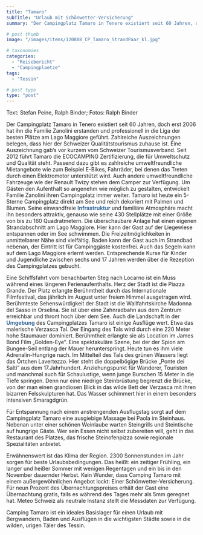 ```yaml
---
title: "Tamaro"
subTitle: "Urlaub mit Schönwetter-Versicherung"
summary: "Der Campingplatz Tamaro in Tenero existiert seit 60 Jahren, doch erst 2006 hat ihn die Familie Zanolini erstanden und professionell in die Liga der besten Plätze am Lago Maggiore geführt. Zahlreiche Auszeichnungen belegen, dass hier der Schweizer Qualitätstourismus zuhause ist. Eine Auszeichnung gab‘s vor kurzem vom Schweizer Tourismus }"

# post thumb
image: "/images/items/120808_CP_Tamaro_StrandPaar_kl.jpg"

# taxonomies
categories: 
  - "Reisebericht"
  - "Campingplaetze"
tags:
  - "Tessin"

# post type
type: "post"
---
```


Text: Stefan Peine, Ralph Binder; Fotos: Ralph Binder

Der Campingplatz Tamaro in Tenero existiert seit 60 Jahren, doch erst 2006 hat ihn die Familie Zanolini erstanden und professionell in die Liga der besten Plätze am Lago Maggiore geführt. Zahlreiche Auszeichnungen belegen, dass hier der Schweizer Qualitätstourismus zuhause ist. Eine Auszeichnung gab‘s vor kurzem vom Schweizer Tourismusverband. Seit 2012 führt Tamaro die ECOCAMPING Zertifizierung, die für Umweltschutz und Qualität steht. Passend dazu gibt es zahlreiche umweltfreundliche Mietangebote wie zum Beispiel E-Bikes, Fahrräder, bei denen das Treten durch einen Elektromotor unterstützt wird. Auch andere umweltfreundliche Fahrzeuge wie der Renault Twizy stehen dem Camper zur Verfügung. Um Gästen den Aufenthalt so angenehm wie möglich zu gestalten, entwickelt Familie Zanolini ihren Campingplatz immer weiter. Tamaro ist heute ein 5-Sterne Campingplatz direkt am See und reich dekoriert mit Palmen und Blumen. Seine einwandfreie<span style="color: #336699"> **Infrastruktur** </span>und familiäre Atmosphäre macht ihn besonders attraktiv, genauso wie seine 430 Stellplätze mit einer Größe von bis zu 160 Quadratmetern. Die überschaubare Anlage hat einen eigenen Strandabschnitt am Lago Maggiore. Hier kann der Gast auf der Liegewiese entspannen oder im See schwimmen. Die Freizeitmöglichkeiten in unmittelbarer Nähe sind vielfältig. Baden kann der Gast auch im Strandbad nebenan, der Eintritt ist für Campinggäste kostenfrei. Auch das Segeln kann auf dem Lago Maggiore erlernt werden. Entsprechende Kurse für Kinder und Jugendliche zwischen sechs und 17 Jahren werden über die Rezeption des Campingplatzes gebucht.  

 Eine Schiffsfahrt vom benachbarten Steg nach Locarno ist ein Muss während eines längeren Ferienaufenthalts. Herz der Stadt ist die Piazza Grande. Der Platz erlangte Berühmtheit durch das Internationale Filmfestival, das jährlich im August unter freiem Himmel ausgetragen wird. Berühmteste Sehenswürdigkeit der Stadt ist die Wallfahrtskirche Madonna del Sasso in Orselina. Sie ist über eine Zahnradbahn aus dem Zentrum erreichbar und thront hoch über dem See. Auch die Landschaft in der <span style="color: #336699">**Umgebung**</span> des Campingplatzes Tamaro ist einige Ausflüge wert. Etwa das malerische Verzasca Tal. Der Eingang des Tals wird durch eine 220 Meter hohe Staumauer dominiert. Berühmtheit erlangte sie als Location im James Bond Film „Golden-Eye“. Eine spektakuläre Szene, bei der der Spion am Bungee-Seil entlang der Mauer herunterspringt. Heute tun es ihm viele Adrenalin-Hungrige nach. Im Mittelteil des Tals des grünen Wassers liegt das Örtchen Lavertezzo. Hier steht die doppelbögige Brücke „Ponte dei Salti“ aus dem 17.Jahrhundert. Anziehungspunkt für Wanderer, Touristen und manchmal auch für Schaulustige, wenn junge Burschen 15 Meter in die Tiefe springen. Denn nur eine niedrige Steinbrüstung begrenzt die Brücke, von der man einen grandiosen Blick in das wilde Bett der Verzasca mit ihren bizarren Felsskulpturen hat. Das Wasser schimmert hier in einem besonders intensiven Smaragdgrün.  

 Für Entspannung nach einem anstrengenden Ausflugstag sorgt auf dem Campingplatz Tamaro eine ausgiebige Massage bei Paola im Steinhaus. Nebenan unter einer schönen Weinlaube warten Steingrills und Steintische auf hungrige Gäste. Wer sein Essen nicht selbst zubereiten will, geht in das Restaurant des Platzes, das frische Steinofenpizza sowie regionale Spezialitäten anbietet.  

 Erwähnenswert ist das Klima der Region. 2300 Sonnenstunden im Jahr sorgen für beste Urlaubsbedingungen. Das heißt: ein zeitiger Frühling, ein langer und heißer Sommer mit wenigen Regentagen und ein bis in den November dauernder Herbst. Kein Wunder, dass Camping Tamaro mit einem außergewöhnlichen Angebot lockt: Einer Schönwetter-Versicherung. Für neun Prozent des Übernachtungspreises erhält der Gast eine Übernachtung gratis, falls es während des Tages mehr als 5mm geregnet hat. Meteo Schweiz als neutrale Instanz stellt die Messdaten zur Verfügung.  

 Camping Tamaro ist ein ideales Basislager für einen Urlaub mit Bergwandern, Baden und Ausflügen in die wichtigsten Städte sowie in die wilden, urigen Täler des Tessin.